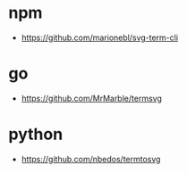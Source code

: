 # npm

- https://github.com/marionebl/svg-term-cli

# go

- https://github.com/MrMarble/termsvg

# python

- https://github.com/nbedos/termtosvg
